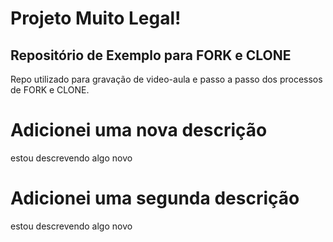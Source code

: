 # Projeto Muito Legal!

## Repositório de Exemplo para FORK e CLONE

Repo utilizado para gravação de video-aula e passo a passo dos processos de FORK e CLONE.

# Adicionei uma nova descrição
estou descrevendo algo novo

# Adicionei uma segunda descrição
estou descrevendo algo novo